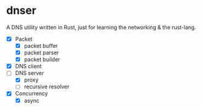 # dnser

A DNS utility written in Rust, just for learning the networking & the rust-lang.

- [x] Packet
    - [x] packet buffer
    - [x] packet parser
    - [x] packet builder
- [x] DNS client
- [ ] DNS server
    - [x] proxy
    - [ ] recursive resolver
- [x] Concurrency
    - [x] async
